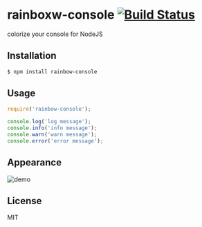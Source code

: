 
rainboxw-console [![Build Status](https://travis-ci.org/yorkie/node-envm.png)](https://travis-ci.org/yorkie/node-rainbow-console)
==================
colorize your console for NodeJS

## Installation

```bash
$ npm install rainbow-console
```

## Usage

```js
require('rainbow-console');

console.log('log message');
console.info('info message');
console.warn('warn message');
console.error('error message');
```

## Appearance

![demo](/demo.png)

## License

MIT
